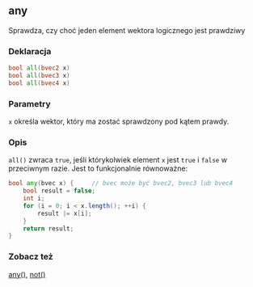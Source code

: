 ## any
Sprawdza, czy choć jeden element wektora logicznego jest prawdziwy

### Deklaracja
```glsl
bool all(bvec2 x)
bool all(bvec3 x)
bool all(bvec4 x)
```

### Parametry
```x``` określa wektor, który ma zostać sprawdzony pod kątem prawdy.

### Opis
```all()``` zwraca ```true```, jeśli którykolwiek element ```x``` jest ```true``` i ```false``` w przeciwnym razie. Jest to funkcjonalnie równoważne:

```glsl
bool any(bvec x) {     // bvec może być bvec2, bvec3 lub bvec4
    bool result = false;
    int i;
    for (i = 0; i < x.length(); ++i) {
        result |= x[i];
    }
    return result;
}
```

### Zobacz też
[any()](/glossary/?lan=pl&search=any), [not()](/glossary/?lan=pl&search=not)